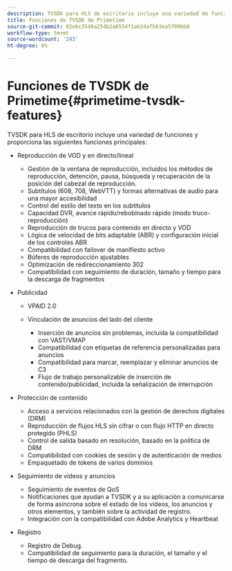 ```yaml
---
description: TVSDK para HLS de escritorio incluye una variedad de funciones y proporciona las siguientes funciones principales
title: Funciones de TVSDK de Primetime
source-git-commit: 02ebc3548a254b2a6554f1ab34afbb3ea5f09bb8
workflow-type: tm+mt
source-wordcount: '243'
ht-degree: 0%

---
```


# Funciones de TVSDK de Primetime{#primetime-tvsdk-features}

TVSDK para HLS de escritorio incluye una variedad de funciones y proporciona las siguientes funciones principales:

* Reproducción de VOD y en directo/lineal

   * Gestión de la ventana de reproducción, incluidos los métodos de reproducción, detención, pausa, búsqueda y recuperación de la posición del cabezal de reproducción.
   * Subtítulos (608, 708, WebVTT) y formas alternativas de audio para una mayor accesibilidad
   * Control del estilo del texto en los subtítulos
   * Capacidad DVR, avance rápido/rebobinado rápido (modo truco-reproducción)
   * Reproducción de trucos para contenido en directo y VOD
   * Lógica de velocidad de bits adaptable (ABR) y configuración inicial de los controles ABR
   * Compatibilidad con failover de manifiesto activo
   * Búferes de reproducción ajustables
   * Optimización de redireccionamiento 302
   * Compatibilidad con seguimiento de duración, tamaño y tiempo para la descarga de fragmentos

* Publicidad

   * VPAID 2.0
   * Vinculación de anuncios del lado del cliente

      * Inserción de anuncios sin problemas, incluida la compatibilidad con VAST/VMAP
      * Compatibilidad con etiquetas de referencia personalizadas para anuncios
      * Compatibilidad para marcar, reemplazar y eliminar anuncios de C3
      * Flujo de trabajo personalizable de inserción de contenido/publicidad, incluida la señalización de interrupción

* Protección de contenido

   * Acceso a servicios relacionados con la gestión de derechos digitales (DRM)
   * Reproducción de flujos HLS sin cifrar o con flujo HTTP en directo protegido (PHLS)
   * Control de salida basado en resolución, basado en la política de DRM
   * Compatibilidad con cookies de sesión y de autenticación de medios
   * Empaquetado de tokens de varios dominios

* Seguimiento de vídeos y anuncios

   * Seguimiento de eventos de QoS
   * Notificaciones que ayudan a TVSDK y a su aplicación a comunicarse de forma asíncrona sobre el estado de los vídeos, los anuncios y otros elementos, y también sobre la actividad de registro.
   * Integración con la compatibilidad con Adobe Analytics y Heartbeat

* Registro

   * Registro de Debug.
   * Compatibilidad de seguimiento para la duración, el tamaño y el tiempo de descarga del fragmento.
